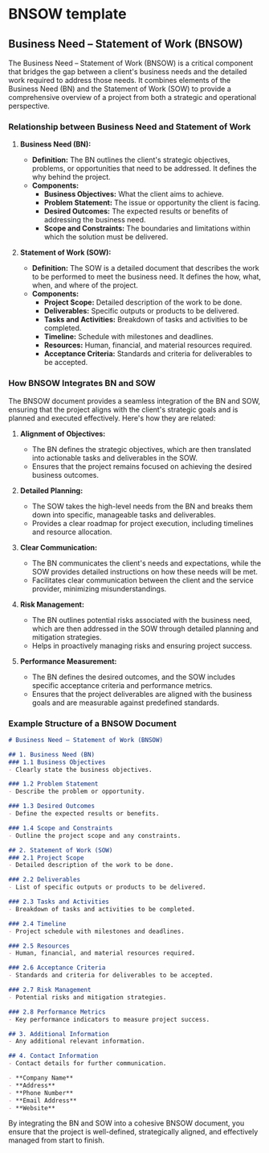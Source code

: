 # BNSOW template

## Business Need – Statement of Work (BNSOW)

The Business Need – Statement of Work (BNSOW) is a critical component that bridges the gap between a client's business needs and the detailed work required to address those needs. It combines elements of the Business Need (BN) and the Statement of Work (SOW) to provide a comprehensive overview of a project from both a strategic and operational perspective.

### Relationship between Business Need and Statement of Work

1. **Business Need (BN):**
   - **Definition:** The BN outlines the client's strategic objectives, problems, or opportunities that need to be addressed. It defines the why behind the project.
   - **Components:**
     - **Business Objectives:** What the client aims to achieve.
     - **Problem Statement:** The issue or opportunity the client is facing.
     - **Desired Outcomes:** The expected results or benefits of addressing the business need.
     - **Scope and Constraints:** The boundaries and limitations within which the solution must be delivered.

2. **Statement of Work (SOW):**
   - **Definition:** The SOW is a detailed document that describes the work to be performed to meet the business need. It defines the how, what, when, and where of the project.
   - **Components:**
     - **Project Scope:** Detailed description of the work to be done.
     - **Deliverables:** Specific outputs or products to be delivered.
     - **Tasks and Activities:** Breakdown of tasks and activities to be completed.
     - **Timeline:** Schedule with milestones and deadlines.
     - **Resources:** Human, financial, and material resources required.
     - **Acceptance Criteria:** Standards and criteria for deliverables to be accepted.

### How BNSOW Integrates BN and SOW

The BNSOW document provides a seamless integration of the BN and SOW, ensuring that the project aligns with the client's strategic goals and is planned and executed effectively. Here's how they are related:

1. **Alignment of Objectives:**
   - The BN defines the strategic objectives, which are then translated into actionable tasks and deliverables in the SOW.
   - Ensures that the project remains focused on achieving the desired business outcomes.

2. **Detailed Planning:**
   - The SOW takes the high-level needs from the BN and breaks them down into specific, manageable tasks and deliverables.
   - Provides a clear roadmap for project execution, including timelines and resource allocation.

3. **Clear Communication:**
   - The BN communicates the client's needs and expectations, while the SOW provides detailed instructions on how these needs will be met.
   - Facilitates clear communication between the client and the service provider, minimizing misunderstandings.

4. **Risk Management:**
   - The BN outlines potential risks associated with the business need, which are then addressed in the SOW through detailed planning and mitigation strategies.
   - Helps in proactively managing risks and ensuring project success.

5. **Performance Measurement:**
   - The BN defines the desired outcomes, and the SOW includes specific acceptance criteria and performance metrics.
   - Ensures that the project deliverables are aligned with the business goals and are measurable against predefined standards.

### Example Structure of a BNSOW Document

```markdown
# Business Need – Statement of Work (BNSOW)

## 1. Business Need (BN)
### 1.1 Business Objectives
- Clearly state the business objectives.

### 1.2 Problem Statement
- Describe the problem or opportunity.

### 1.3 Desired Outcomes
- Define the expected results or benefits.

### 1.4 Scope and Constraints
- Outline the project scope and any constraints.

## 2. Statement of Work (SOW)
### 2.1 Project Scope
- Detailed description of the work to be done.

### 2.2 Deliverables
- List of specific outputs or products to be delivered.

### 2.3 Tasks and Activities
- Breakdown of tasks and activities to be completed.

### 2.4 Timeline
- Project schedule with milestones and deadlines.

### 2.5 Resources
- Human, financial, and material resources required.

### 2.6 Acceptance Criteria
- Standards and criteria for deliverables to be accepted.

### 2.7 Risk Management
- Potential risks and mitigation strategies.

### 2.8 Performance Metrics
- Key performance indicators to measure project success.

## 3. Additional Information
- Any additional relevant information.

## 4. Contact Information
- Contact details for further communication.

- **Company Name**
- **Address**
- **Phone Number**
- **Email Address**
- **Website**
```

By integrating the BN and SOW into a cohesive BNSOW document, you ensure that the project is well-defined, strategically aligned, and effectively managed from start to finish.